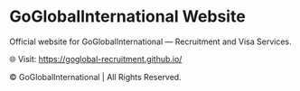 # GoGlobalInternational Website

Official website for GoGlobalInternational — Recruitment and Visa Services.

🌐 Visit: https://goglobal-recruitment.github.io/

© GoGlobalInternational | All Rights Reserved.
